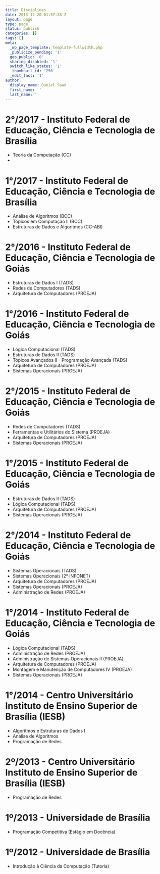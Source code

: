 ```yaml
---
title: Disciplinas
date: 2013-12-20 01:57:38 Z
layout: page
type: page
status: publish
categories: []
tags: []
meta:
  _wp_page_template: template-fullwidth.php
  _publicize_pending: '1'
  geo_public: '0'
  sharing_disabled: '1'
  switch_like_status: '1'
  _thumbnail_id: '256'
  _edit_last: '1'
author:
  display_name: Daniel Saad
  first_name: ''
  last_name: ''
---
```


# 2°/2017 - Instituto Federal de Educação, Ciência e Tecnologia de Brasília
* Teoria da Computação (CC)
* 


# 1°/2017 - Instituto Federal de Educação, Ciência e Tecnologia de Brasília

* Análise de Algoritmos (BCC)
* Tópicos em Computação II (BCC)
* Estruturas de Dados e Algoritmos (CC-ABI)

# 2°/2016 - Instituto Federal de Educação, Ciência e Tecnologia de Goiás

* Estruturas de Dados I (TADS)
* Redes de Computadores (TADS)
* Arquitetura de Computadores (PROEJA)

# 1°/2016 - Instituto Federal de Educação, Ciência e Tecnologia de Goiás

* Lógica Computacional (TADS)
* Estruturas de Dados II (TADS)
* Tópicos Avançados II - Programação Avançada (TADS)
* Arquitetura de Computadores (PROEJA)
* Sistemas Operacionais (PROEJA)


# 2°/2015 - Instituto Federal de Educação, Ciência e Tecnologia de Goiás

* Redes de Computadores (TADS)
* Ferramentas e Utilitários do Sistema (PROEJA)
* Arquitetura de Computadores (PROEJA)
* Sistemas Operacionais (PROEJA)


# 1°/2015 - Instituto Federal de Educação, Ciência e Tecnologia de Goiás

* Estruturas de Dados II (TADS)
* Lógica Computacional (TADS)
* Arquitetura de Computadores (PROEJA)
* Sistemas Operacionais (PROEJA)


# 2°/2014 - Instituto Federal de Educação, Ciência e Tecnologia de Goiás

* Sistemas Operacionais (TADS)
* Sistemas Operacionais (2° INFONET)
* Arquitetura de Computadores (PROEJA)
* Sistemas Operacionais (PROEJA)
* Administração de Redes (PROEJA)


# 1°/2014 - Instituto Federal de Educação, Ciência e Tecnologia de Goiás

* Lógica Computacional (TADS)
* Administração de Redes (PROEJA)
* Administração de Sistemas Operacionais II (PROEJA)
* Arquitetura de Computadores (PROEJA)
* Montagem e Manutenção de Computadores IV (PROEJA)
* Sistemas Operacionais (PROEJA)

# 1°/2014 - Centro Universitário Instituto de Ensino Superior de Brasília (IESB)

* Algoritmos e Estruturas de Dados I
* Análise de Algoritmos
* Programação de Redes

# 2º/2013 - Centro Universitário Instituto de Ensino Superior de Brasília (IESB)

* Programação de Redes

# 1º/2013 - Universidade de Brasília

* Programação Competitiva (Estágio em Docência)

# 1º/2012 - Universidade de Brasília

* Introdução à Ciência da Computação (Tutoria)
